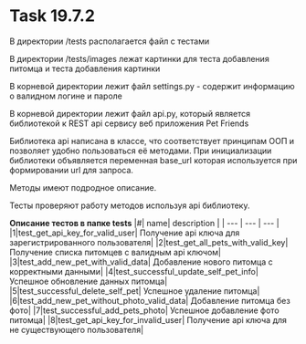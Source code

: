 # Task 19.7.2

В директории /tests располагается файл с тестами

В директории /tests/images лежат картинки для теста добавления питомца и теста добавления картинки

В корневой директории лежит файл settings.py - содержит информацию о валидном логине и пароле

В корневой директории лежит файл api.py, который является библиотекой к REST api сервису веб приложения Pet Friends

Библиотека api написана в классе, что соответствует принципам ООП и позволяет удобно пользоваться её методами. При инициализации библиотеки объявляется переменная base_url которая используется при формировании url для запроса.

Методы имеют подродное описание.

Тесты проверяют работу методов используя api библиотеку.

**Описание тестов в папке tests**
|#| name| description |
| --- | --- | --- |
|1|test_get_api_key_for_valid_user| Получение api ключа для зарегистрированного пользователя| 
|2|test_get_all_pets_with_valid_key| Получение списка питомцев с валидным api ключом|
|3|test_add_new_pet_with_valid_data| Добавление нового питомца с корректными данными|
|4|test_successful_update_self_pet_info| Успешное обновление данных питомца|
|5|test_successful_delete_self_pet| Успешное удаление питомца|
|6|test_add_new_pet_without_photo_valid_data| Добавление питомца без фото|
|7|test_successful_add_pets_photo| Успешное добавление фото питомца|
|8|test_get_api_key_for_invalid_user| Получение api ключа для не  существующего пользователя| 